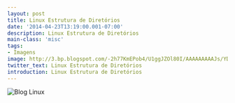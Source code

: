 ```yaml
---
layout: post
title: Linux Estrutura de Diretórios
date: '2014-04-23T13:19:00.001-07:00'
description: Linux Estrutura de Diretórios
main-class: 'misc'
tags:
- Imagens
image: http://3.bp.blogspot.com/-2h77KmEPob4/U1ggJZOl80I/AAAAAAAAAJs/YDBJ8TRXbRA/s72-c/linux-directory-structure.png
twitter_text: Linux Estrutura de Diretórios
introduction: Linux Estrutura de Diretórios
---
```

![Blog Linux](http://3.bp.blogspot.com/-2h77KmEPob4/U1ggJZOl80I/AAAAAAAAAJs/YDBJ8TRXbRA/s320/linux-directory-structure.png "Blog Linux")
